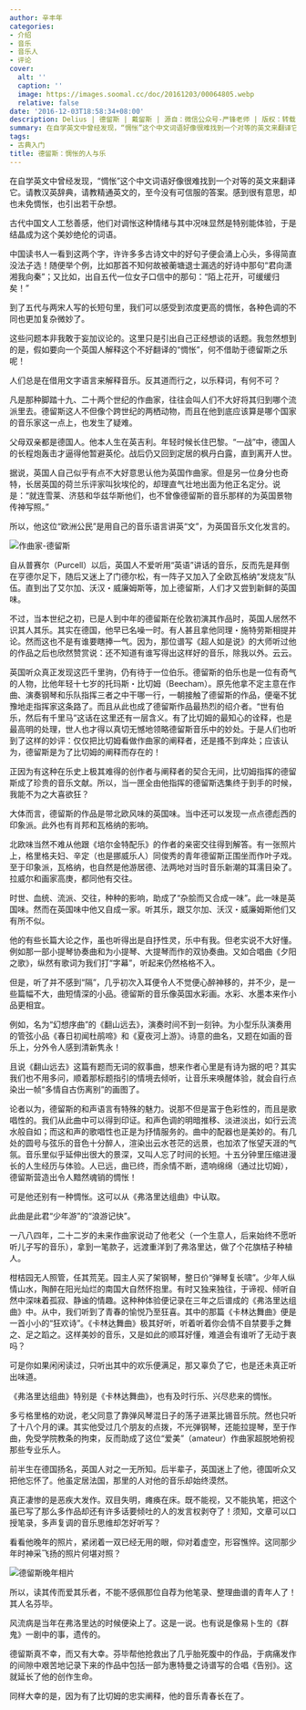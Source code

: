 ```yaml
---
author: 辛丰年
categories:
- 介绍
- 音乐
- 音乐人
- 评论
cover:
  alt: ''
  caption: ''
  image: https://images.soomal.cc/doc/20161203/00064805.webp
  relative: false
date: '2016-12-03T18:58:34+08:00'
description: Delius | 德留斯 | 戴留斯 | 源自：微信公众号-严锋老师 | 版权：转载 |  平均/总评分：10.00/10
summary: 在自学英文中曾经发现，“惆怅”这个中文词语好像很难找到一个对等的英文来翻译它。请教汉英辞典，请教精通英文的，至今没有可信服的答案。感到很有意思，却也未免惆怅，也引出若干杂想……
tags:
- 古典入门
title: 德留斯：惆怅的人与乐
---
```


在自学英文中曾经发现，“惆怅”这个中文词语好像很难找到一个对等的英文来翻译它。请教汉英辞典，请教精通英文的，至今没有可信服的答案。感到很有意思，却也未免惆怅，也引出若干杂想。

古代中国文人工愁善感，他们对调怅这种情绪与其中况味显然是特别能体验，于是结晶成为这个美妙绝伦的词语。

中国读书人一看到这两个字，许许多多古诗文中的好句子便会涌上心头，多得简直没法子选！随便举个例，比如那首不知何故被蘅塘退士漏选的好诗中那句“君向潇湘我向秦”；又比如，出自五代一位女子口信中的那句：“陌上花开，可缓缓归矣！”

到了五代与两宋人写的长短句里，我们可以感受到浓度更高的惆怅，各种色调的不同也更加复杂微妙了。

这些问题本非我敢于妄加议论的。这里只是引出自己正经想谈的话题。我忽然想到的是，假如要向一个英国人解释这个不好翻译的“惆怅”，何不借助于德留斯之乐呢！

人们总是在借用文字语言来解释音乐。反其道而行之，以乐释词，有何不可？

凡是那种脚踏十九、二十两个世纪的作曲家，往往会叫人们不大好将其归到哪个流派里去。德留斯这人不但像个跨世纪的两栖动物，而且在他到底应该算是哪个国家的音乐家这一点上，也发生了疑难。

父母双亲都是德国人。他本人生在英吉利。年轻时候长住巴黎。“一战”中，德国人的长程炮轰击才逼得他暂避英伦。战后仍又回到定居的枫丹白露，直到离开人世。

据说，英国人自己似乎有点不大好意思认他为英国作曲家。但是另一位身分也奇特，长居英国的荷兰乐评家叫狄埃伦的，却理直气壮地出面为他正名定分。说是：“就连雪莱、济慈和华兹华斯他们，也不曾像德留斯的音乐那样的为英国景物传神写照。”

所以，他这位“欧洲公民”是用自己的音乐语言讲英“文”，为英国音乐文化发言的。

![作曲家-德留斯](https://images.soomal.cc/doc/20161203/00064804.webp)





自从普赛尔（Purcell）以后，英国人不爱听用“英语”讲话的音乐，反而先是拜倒在亨德尔足下，随后又迷上了门德尔松，有一阵子又加入了全欧瓦格纳“发烧友”队伍。直到出了艾尔加、沃汉・威廉姆斯等，加上德留斯，人们才又尝到新鲜的英国味。

不过，当本世纪之初，已是人到中年的德留斯在伦敦初演其作品时，英国人居然不识其人其乐。其实在德国，他早已名噪一时。有人甚且拿他同理・施特劳斯相提并论。然而这也不是有谁要瞎捧一气。因为，那位谱写《超人如是说》的大师听过他的作品之后也欣然赞赏说：还不知道有谁写得出这样好的音乐，除我以外。云云。

英国听众真正发现这匹千里驹，仍有待于一位伯乐。德留斯的伯乐也是一位有奇气的人物，比他年轻十七岁的托玛斯・比切姆（Beecham）。原先他拿不定主意在作曲、演奏钢琴和乐队指挥三者之中干哪一行，一朝接触了德留斯的作品，便毫不犹豫地走指挥家这条路了。而且从此也成了德留斯作品最热烈的绍介者。“世有伯乐，然后有千里马”这话在这里还有一层含义。有了比切姆的最知心的诠释，也是最高明的处理，世人也才得以真切无憾地领略德留斯音乐中的妙处。于是人们也听到了这样的妙评：仅仅把比切姆看做作曲家的阐释者，还是搔不到痒处；应该认为，德留斯是为了比切姆的阐释而存在的！

正因为有这种在乐史上极其难得的创作者与阐释者的契合无间，比切姆指挥的德留斯成了珍贵的音乐文献。所以，当一匣全由他指挥的德留斯选集终于到手的时候，我能不为之大喜欲狂？

大体而言，德留斯的作品是带北欧风味的英国味。当中还可以发现一点点德彪西的印象派。此外也有肖邦和瓦格纳的影响。

北欧味当然不难从他跟《培尔金特配乐》的作者的亲密交往得到解答。有一张照片上，格里格夫妇、辛定（也是挪威乐人）同俊秀的青年德留斯正围坐而作叶子戏。至于印象派，瓦格纳，也自然是他游居德、法两地对当时音乐新潮的耳濡目染了。拉威尔和画家高庚，都同他有交往。

时世、血统、流派、交往，种种的影响，助成了“杂脍而又合成一味”。此一味是英国味。然而在英国味中他又自成一家。听其乐，跟艾尔加、沃汉・威廉姆斯他们又有所不似。

他的有些长篇大论之作，虽也听得出是自抒性灵，乐中有我。但老实说不大好懂。例如那一部小提琴协奏曲和为小提琴、大提琴而作的双协奏曲。又如合唱曲《夕阳之歌》，纵然有歌词为我们打“字幕”，听起来仍然格格不入。

但是，听了并不感到“隔”，几乎初次入耳便令人不觉便心醉神移的，并不少，是一些篇幅不大，曲短情深的小品。德留斯的音乐像英国水彩画。水彩、水墨本来作小品更相宜。

例如，名为“幻想序曲”的《翻山远去》，演奏时间不到一刻钟。为小型乐队演奏用的管弦小品《春日初闻杜鹃啼》和《夏夜河上游》。诗意的曲名，又题在如画的音乐上，分外令人感到清新隽永！



且说《翻山远去》这篇有题而无词的叙事曲，想来作者心里是有诗为据的吧？其实我们也不用多问，顺着那标题指引的情境去倾听，让音乐来唤醒体验，就会自行点染出一帧“多情自古伤离别”的画图了。

论者以为，德留斯的和声语言有特殊的魅力。说那不但是富于色彩性的，而且是歌唱性的。我们从此曲中可以得到印证。和声色调的明暗推移、淡进淡出，如行云流水般自如；而这和声的歌唱性也正是为抒情服务的。曲中的配器也是美妙的。有几处的圆号与弦乐的音色十分醉人，渲染出云水苍茫的远景，也加浓了怅望天涯的气氛。音乐里似乎延伸出很大的景深，又叫人忘了时间的长短。十五分钟里压缩进漫长的人生经历与体验。人已远，曲已终，而余情不断，遗响绵绵（通过比切姆），德留斯营造出令人黯然魂销的惆怅！

可是他还别有一种惆怅。这可以从《弗洛里达组曲》中认取。

此曲是此君“少年游”的“浪游记快”。









一八八四年，二十二岁的未来作曲家说动了他老父（一个生意人，后来始终不愿听听儿子写的音乐），拿到一笔款子，远渡重洋到了弗洛里达，做了个花旗桔子种植人。

柑桔园无人照管，任其荒芜。园主人买了架钢琴，整日价“弹琴复长啸”。少年人纵情山水，陶醉在阳光灿烂的南国大自然怀抱里。有时又独来独往，于谛视、倾听自然中深味着孤寂、静谧的情趣。这种种体验便记录在三年之后谱成的《弗洛里达组曲》中。从中，我们听到了青春的愉悦乃至狂喜。其中的那篇《卡林达舞曲》便是一首小小的“狂欢诗”。《卡林达舞曲》极其好听，听着听着你会情不自禁要手之舞之、足之蹈之。这样美妙的音乐，又是如此的顺耳好懂，难道会有谁听了无动于衷吗？



可是你如果闲闲读过，只听出其中的欢乐便满足，那又辜负了它，也是还未真正听出味道。

《弗洛里达组曲》特别是《卡林达舞曲》，也有及时行乐、兴尽悲来的惆怅。

多亏格里格的劝说，老父同意了靠弹风琴混日子的荡子进莱比锡音乐院。然也只听了十八个月的课。其实他受过几个朋友的点拨，不光弹钢琴，还能拉提琴，至于作曲，免受学院教条的拘束，反而助成了这位“爱美”（amateur）作曲家超脱地俯视那些专业乐人。

前半生在德国扬名，英国人对之一无所知。后半辈子，英国迷上了他，德国听众又把他忘怀了。他虽定居法国，那里的人对他的音乐却始终漠然。

真正凄惨的是恶疾大发作。双目失明，瘫痪在床。既不能视，又不能执笔，把这个虽已写了那么多作品却还有许多话要倾吐的人的发言权剥夺了！须知，文章可以口授笔录，多声复调的音乐思维却怎好听写？

看看他晚年的照片，紧闭着一双已经无用的眼，仰对着虚空，形容憔悴。这同那少年时神采飞扬的照片何堪对照？

![德留斯晚年相片](https://images.soomal.cc/doc/20161203/00064803.webp)





所以，读其传而爱其乐者，不能不感佩那位自荐为他笔录、整理曲谱的青年人了！其人名芬毕。

风流病是当年在弗洛里达的时候便染上了。这是一说。也有说是像易卜生的《群鬼》一剧中的事，遗传的。

德留斯真不幸，而又有大幸。芬毕帮他抢救出了几乎胎死腹中的作品，于病痛发作的间隙中艰苦地记录下来的作品中包括一部为惠特曼之诗谱写的合唱《告别》。这就延长了他的创作生命。

同样大幸的是，因为有了比切姆的忠实阐释，他的音乐青春长在了。